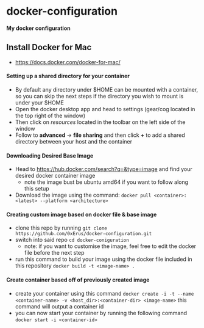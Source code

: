 # docker-configuration
__My docker configuration__

## Install Docker for Mac
  - <https://docs.docker.com/docker-for-mac/>

#### Setting up a shared directory for your container
  - By default any directory under $HOME can be mounted with a container, so you can skip the next steps if the directory you wish to mount is under your $HOME
  - Open the docker desktop app and head to settings (gear/cog located in the top right of the window)
  - Then click on *resources* located in the toolbar on the left side of the window
  - Follow to __advanced__ -> __file sharing__ and then click __+__ to add a shared directory between your host and the container
  
#### Downloading Desired Base Image
  - Head to <https://hub.docker.com/search?q=&type=image> and find your desired docker container image
    - note the image bust be ubuntu amd64 if you want to follow along this setup
  - Download the image using the command: ```docker pull <container>:<latest> --platform <architecture>```

#### Creating custom image based on docker file & base image
  - clone this repo by running ```git clone https://github.com/0xErus/docker-configuration.git```
  - switch into said repo ```cd docker-coniguration```
    - note: if you want to customise the image, feel free to edit the docker file before the next step
  - run this command to build your image using the docker file included in this repository ```docker build -t <image-name> .```

#### Create container based off of previously created image
  - create your container using this command ```docker create -i -t --name <container-name> -v <host_dir>:<container-dir> <image-name>``` this command will output a container id
  - you can now start your container by running the following command ```docker start -i <container-id>```
